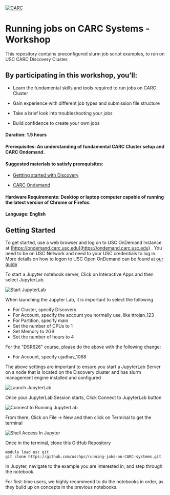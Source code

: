 [![CARC](./images/carc-logo.png 'CARC')](https://carc.usc.edu)
# Running jobs on CARC Systems - Workshop

This repository contains preconfigured slurm job script examples, to run on USC CARC Discovery Cluster. 

## By participating in this workshop, you’ll:

* Learn the fundamental skills and tools required to run jobs on CARC Cluster

* Gain experience with different job types and submission file structure

* Take a brief look into troubleshooting your jobs

* Build confidence to create your own jobs

#### Duration: 1.5 hours
#### Prerequisites: An understanding of fundamental CARC Cluster setup and CARC Ondemand.
#### Suggested materials to satisfy prerequisites:
* [Gettting started with Discovery](https://www.carc.usc.edu/user-information/user-guides/hpc-basics/getting-started-discovery)

* [CARC Ondemand](https://www.carc.usc.edu/user-information/user-guides/hpc-basics/getting-started-ondemand)


#### Hardware Requirements: Desktop or laptop computer capable of running the latest version of Chrome or Firefox. 

#### Language: English

## Getting Started
To get started, use a web browser and log on to USC OnDemand Instance at [https://ondemand.carc.usc.edu](https://ondemand.carc.usc.edu) . You need to be on USC Network and need to your USC credentials to log in. More details on how to logon to USC Open OnDemand can be found at [our guide](https://www.carc.usc.edu/user-information/user-guides/hpc-basics/getting-started-ondemand)

To start a Jupyter notebook server, Click on Interactive Apps and then select JupyterLab.

![Start JupyterLab](./images/jupyterlab-start.png)

When launching the Jupyter Lab, it is important to select the following
* For Cluster, specify Discovery
* For Account, specify the account you normally use, like ttrojan_123
* For Partition, specify main
* Set the number of CPUs to 1
* Set Memory to 2GB
* Set the number of hours to 4

For the "DSR626" course, please do the above with the following change:
* For Account, specify ujadhav_1068


The above settings are important to ensure you start a JupyterLab Server on a node that is located on the Discovery cluster and has slurm management engine installed and configured

![Launch JupyterLab](./images/jupyterlab-launching.png)

Once your JupyterLab Session starts, Click Connect to JupyterLab button

![Connect to Running JupyterLab](./images/jupyterlab-running.png)

From there, Click on File -> New and then click on Terminal to get the terminal

![Shell Access In Jupyter](./images/terminal-start.png)

Once in the terminal, clone this GitHub Repository

```
module load usc git
git clone https://github.com/uschpc/running-jobs-on-CARC-systems.git
```

In Jupyter, navigate to the example you are interested in, and step through the notebook. 

For first-time users, we highly recommend to do the notebooks in order, as they build up on concepts in the previous notebooks.

